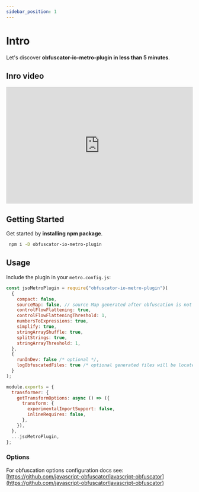 ```yaml
---
sidebar_position: 1
---
```


# Intro

Let's discover **obfuscator-io-metro-plugin in less than 5 minutes**.

## Inro video

<iframe width="100%" height="315" src="https://www.youtube.com/embed/8zG4mlmDMlU" title="YouTube video player" frameborder="0" allow="accelerometer; autoplay; clipboard-write; encrypted-media; gyroscope; picture-in-picture; web-share" allowfullscreen></iframe>

## Getting Started

Get started by **installing npm package**.

```bash
 npm i -D obfuscator-io-metro-plugin
```

## Usage

Include the plugin in your `metro.config.js`:

```js
const jsoMetroPlugin = require("obfuscator-io-metro-plugin")(
  {
    compact: false,
    sourceMap: false, // source Map generated after obfuscation is not useful right now so use default value i.e. false
    controlFlowFlattening: true,
    controlFlowFlatteningThreshold: 1,
    numbersToExpressions: true,
    simplify: true,
    stringArrayShuffle: true,
    splitStrings: true,
    stringArrayThreshold: 1,
  },
  {
    runInDev: false /* optional */,
    logObfuscatedFiles: true /* optional generated files will be located at ./.jso */,
  }
);

module.exports = {
  transformer: {
    getTransformOptions: async () => ({
      transform: {
        experimentalImportSupport: false,
        inlineRequires: false,
      },
    }),
  },
  ...jsoMetroPlugin,
};
```

### Options

For obfuscation options configuration docs see: [https://github.com/javascript-obfuscator/javascript-obfuscator](https://github.com/javascript-obfuscator/javascript-obfuscator)
